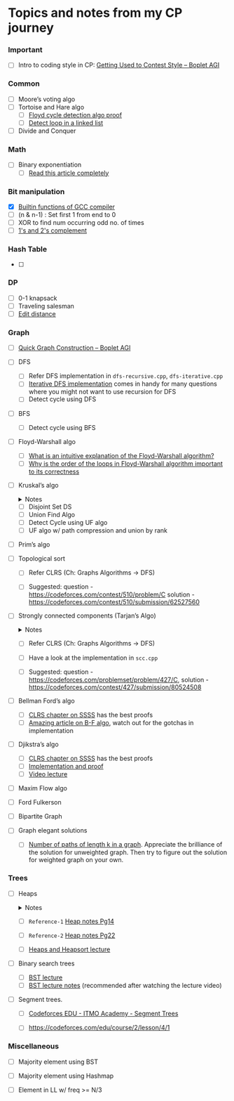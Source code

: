# Topics and notes from my CP journey

### Important
- [ ] Intro to coding style in CP: [Getting Used to Contest Style – Boplet AGI](https://boplets.com/2019/07/10/getting-used-to-contest-style-for-beginners/)

### Common
- [ ] Moore’s voting algo
- [ ] Tortoise and Hare algo
  - [ ] [Floyd cycle detection algo proof](https://cs.stackexchange.com/a/90990/92327)
  - [ ] [Detect loop in a linked list](https://www.geeksforgeeks.org/detect-loop-in-a-linked-list/)
- [ ] Divide and Conquer

### Math
- [ ] Binary exponentiation
  - [ ] [Read this article completely]()

### Bit manipulation
- [x] [Builtin functions of GCC compiler](https://www.geeksforgeeks.org/builtin-functions-gcc-compiler/)
- [ ] (n & n-1) : Set first 1 from end to 0
- [ ] XOR to find num occurring odd no. of times
- [ ] [1's and 2's complement](https://www.geeksforgeeks.org/whats-difference-between-1s-complement-and-2s-complement/)

### Hash Table
- [ ] 

### DP
- [ ] 0-1 knapsack
- [ ] Traveling salesman
- [ ] [Edit distance](https://www.geeksforgeeks.org/edit-distance-dp-5/)

### Graph
- [ ] [Quick Graph Construction – Boplet AGI](https://boplets.com/2019/07/17/quick-graph-construction/)
- [ ] DFS
  - [ ] Refer DFS implementation in `dfs-recursive.cpp`, `dfs-iterative.cpp`
  - [ ] [Iterative DFS implementation](https://www.geeksforgeeks.org/iterative-depth-first-traversal/) comes in handy for many questions where you might not want to use recursion for DFS
  - [ ] Detect cycle using DFS
- [ ] BFS
  - [ ] Detect cycle using BFS
- [ ] Floyd-Warshall algo
  - [ ] [What is an intuitive explanation of the Floyd-Warshall algorithm?](https://www.quora.com/What-is-an-intuitive-explanation-of-the-Floyd-Warshall-algorithm)
  - [ ] [Why is the order of the loops in Floyd-Warshall algorithm important to its correctness](https://www.quora.com/Why-is-the-order-of-the-loops-in-Floyd-Warshall-algorithm-important-to-its-correctness)
  
- [ ] Kruskal’s algo
  
  <details>
    <summary>Notes</summary>

    - 
    
  </details>
  
  - [ ] Disjoint Set DS
  - [ ] Union Find Algo
  - [ ] Detect Cycle using UF algo
  - [ ] UF algo w/ path compression and union by rank
- [ ] Prim’s algo
- [ ] Topological sort
  - [ ] Refer CLRS (Ch: Graphs Algorithms -> DFS)
  - [ ] Suggested: question - https://codeforces.com/contest/510/problem/C solution - https://codeforces.com/contest/510/submission/62527560


- [ ] Strongly connected components (Tarjan’s Algo)

  <details>
    <summary>Notes</summary>
    <ul>
      <li> If a node has even a single outgoing edge, then it cannot be the one finshing last during DFS. </li>
      <li> Equivalently, if a node has only incoming edges and you reverse all the edges, then it will be the first one to finish.  </li>
    </ul> 
  
  </details>

  - [ ] Refer CLRS (Ch: Graphs Algorithms -> DFS)
  - [ ] Have a look at the implementation in `scc.cpp`
  - [ ] Suggested: question - https://codeforces.com/problemset/problem/427/C, solution - https://codeforces.com/contest/427/submission/80524508


- [ ] Bellman Ford’s algo
  - [ ] [CLRS chapter on SSSS](https://edutechlearners.com/download/Introduction_to_algorithms-3rd%20Edition.pdf#page=664) has the best proofs
  - [ ] [Amazing article on B-F algo](https://cp-algorithms.com/graph/bellman_ford.html), watch out for the gotchas in implementation
- [ ] Djikstra’s algo
  - [ ] [CLRS chapter on SSSS](https://edutechlearners.com/download/Introduction_to_algorithms-3rd%20Edition.pdf#page=664) has the best proofs
  - [ ] [Implementation and proof](https://cp-algorithms.com/graph/dijkstra_sparse.html)
  - [ ] [Video lecture](https://www.youtube.com/watch?v=2E7MmKv0Y24&list=PLUl4u3cNGP61Oq3tWYp6V_F-5jb5L2iHb&index=17&t=0s)
- [ ] Maxim Flow algo
- [ ] Ford Fulkerson
- [ ] Bipartite Graph

- [ ] Graph elegant solutions
  - [ ] [Number of paths of length k
in a graph](https://cp-algorithms.com/algebra/binary-exp.html#toc-tgt-7). Appreciate the brilliance of the solution for unweighted graph. Then try to figure out the solution for weighted graph on your own.

### Trees
- [ ] Heaps
  <details> 
    <summary>Notes</summary>

    - `build_max_heap` runs `max_heapify` from `n/2 downto 1` only

    - Runtime of `build_max_heap` O(n) instead of O(nlogn) (). Still `heapsort` takes O(nlogn) time. See `Reference-1` and `Reference-2` below.
  </details>

  - [ ] `Reference-1` [Heap notes Pg14](https://ocw.mit.edu/courses/electrical-engineering-and-computer-science/6-006-introduction-to-algorithms-fall-2011/lecture-videos/MIT6_006F11_lec04.pdf#page=14)

  - [ ] `Reference-2` [Heap notes Pg22](https://ocw.mit.edu/courses/electrical-engineering-and-computer-science/6-006-introduction-to-algorithms-fall-2011/lecture-videos/MIT6_006F11_lec04.pdf#page=22)

  - [ ] [Heaps and Heapsort lecture](https://www.youtube.com/watch?v=B7hVxCmfPtM&list=PLUl4u3cNGP61Oq3tWYp6V_F-5jb5L2iHb&index=4)
- [ ] Binary search trees
  - [ ] [BST lecture](https://www.youtube.com/watch?v=9Jry5-82I68&list=PLUl4u3cNGP61Oq3tWYp6V_F-5jb5L2iHb&index=6&t=0s)
  - [ ] [BST lecture notes](https://ocw.mit.edu/courses/electrical-engineering-and-computer-science/6-006-introduction-to-algorithms-fall-2011/lecture-videos/MIT6_006F11_lec05.pdf) (recommended after watching the lecture video)
- [ ] Segment trees.
  - [ ] [Codeforces EDU - ITMO Academy - Segment Trees](https://codeforces.com/edu/course/2/lesson/4/1)
  - [ ] https://codeforces.com/edu/course/2/lesson/4/1



### Miscellaneous
- [ ] Majority element using BST
- [ ] Majority element using Hashmap
- [ ] Element in LL w/ freq >= N/3



